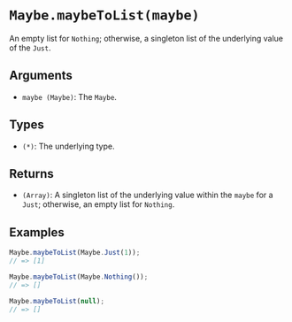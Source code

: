 # `Maybe.maybeToList(maybe)`

An empty list for `Nothing`; otherwise, a singleton list of the underlying value of the `Just`.

## Arguments

* `maybe (Maybe)`: The `Maybe`.

## Types

* `(*)`: The underlying type.

## Returns

* `(Array)`: A singleton list of the underlying value within the `maybe` for a `Just`; otherwise, an empty list for `Nothing`.

## Examples

```javascript
Maybe.maybeToList(Maybe.Just(1));
// => [1]

Maybe.maybeToList(Maybe.Nothing());
// => []

Maybe.maybeToList(null);
// => []
```
